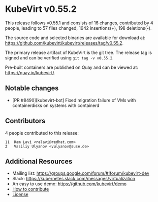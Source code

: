 KubeVirt v0.55.2
================

This release follows v0.55.1 and consists of 16 changes, contributed by 4 people, leading to 57 files changed, 1642 insertions(+), 198 deletions(-).

The source code and selected binaries are available for download at: https://github.com/kubevirt/kubevirt/releases/tag/v0.55.2.

The primary release artifact of KubeVirt is the git tree. The release tag is
signed and can be verified using `git tag -v v0.55.2`.

Pre-built containers are published on Quay and can be viewed at: <https://quay.io/kubevirt/>.

Notable changes
---------------

- [PR #8490][kubevirt-bot] Fixed migration failure of VMs with containerdisks on systems with containerd

Contributors
------------
4 people contributed to this release:

```
11	Ram Lavi <ralavi@redhat.com>
2	Vasiliy Ulyanov <vulyanov@suse.de>
```

Additional Resources
--------------------

- Mailing list: <https://groups.google.com/forum/#!forum/kubevirt-dev>
- Slack: <https://kubernetes.slack.com/messages/virtualization>
- An easy to use demo: <https://github.com/kubevirt/demo>
- [How to contribute][contributing]
- [License][license]

[contributing]: https://github.com/kubevirt/kubevirt/blob/main/CONTRIBUTING.md
[license]: https://github.com/kubevirt/kubevirt/blob/main/LICENSE
